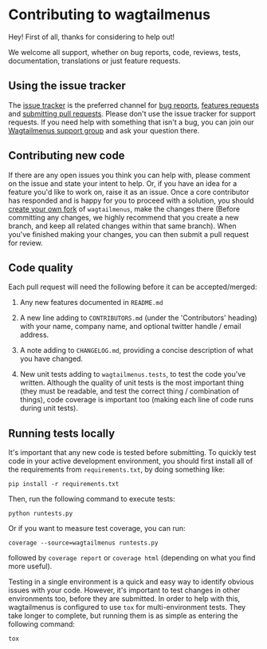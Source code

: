 # Contributing to wagtailmenus

Hey! First of all, thanks for considering to help out!

We welcome all support, whether on bug reports, code, reviews, tests, 
documentation, translations or just feature requests.

## Using the issue tracker

The [issue tracker](https://github.com/rkhleics/wagtailmenus/issues) is
the preferred channel for [bug reports](#bugs), [features requests](#features)
and [submitting pull requests](#pull-requests). Please don't use the issue tracker
for support requests. If you need help with something that isn't a bug, you can
join our [Wagtailmenus support group](https://groups.google.com/forum/#!forum/wagtailmenus-support-requests) and ask your question there.

## Contributing new code

If there are any open issues you think you can help with, please comment
on the issue and state your intent to help. Or, if you have an idea for a
feature you'd like to work on, raise it as an issue. Once a core contributor 
has responded and is happy for you to proceed with a solution, you should 
[create your own fork](https://help.github.com/articles/fork-a-repo/) of 
`wagtailmenus`, make the changes there (Before committing any changes, we
highly recommend that you create a new branch, and keep all related changes
within that same branch). When you've finished making your changes, you can
then submit a pull request for review.

## Code quality

Each pull request will need the following before it can be accepted/merged:

1. Any new features documented in `README.md`

2. A new line adding to `CONTRIBUTORS.md` (under the 'Contributors' heading)
   with your name, company name, and optional twitter handle / email address.

3. A note adding to `CHANGELOG.md`, providing a concise description of what
   you have changed.

4. New unit tests adding to `wagtailmenus.tests`, to test the code you've
   written. Although the quality of unit tests is the most important thing 
   (they must be readable, and test the correct thing / combination of things), 
   code coverage is important too (making each line of code runs during unit
   tests).

## Running tests locally

It's important that any new code is tested before submitting. To quickly
test code in your active development environment, you should first install all 
of the requirements from `requirements.txt`, by doing something like:

`pip install -r requirements.txt`

Then, run the following command to execute tests:

`python runtests.py`

Or if you want to measure test coverage, you can run:

`coverage --source=wagtailmenus runtests.py`

followed by `coverage report` or `coverage html` (depending on what you find
more useful).

Testing in a single environment is a quick and easy way to identify obvious
issues with your code. However, it's important to test changes in other
environments too, before they are submitted. In order to help with this,
wagtailmenus is configured to use `tox` for multi-environment tests. They
take longer to complete, but running them is as simple as entering the
following command:

`tox`
